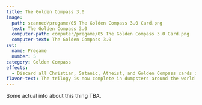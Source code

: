 ```yaml
---
title: The Golden Compass 3.0
image: 
  path: scanned/pregame/05 The Golden Compass 3.0 Card.png
  text: The Golden Compass 3.0
  computer-path: computer/pregame/05 The Golden Compass 3.0 Card.png
  computer-text: The Golden Compass 3.0
set:
  name: Pregame
  number: 5
category: Golden Compass
effects: 
  - Discard all Christian, Satanic, Atheist, and Golden Compass cards in play or any player's hand.
flavor-text: The trilogy is now complete in dumpsters around the world.
---
```

Some actual info about this thing TBA.
